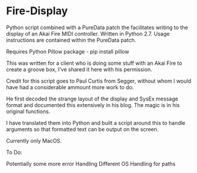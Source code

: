 # Fire-Display


Python script combined with a PureData patch the facilitates writing to the display of an Akai Fire MIDI controller.
Written in Python 2.7. Usage instructions are contained within the PureData patch. 

Requires Python Pillow package - pip install pillow

This was written for a client who is doing some stuff with an Akai Fire to create a groove box, I've shared it here with his permission.

Credit for this script goes to Paul Curtis from Segger, without whom I would have had a considerable ammount more work to do.

He first decoded the strange layout of the display and SysEx message format and documented this extensively in his blog. The magic is in his original functions.

I have translated them into Python and built a script around this to handle arguments so that formatted text can be output on the screen.

Currently only MacOS.

To Do:

Potentially some more error Handling
Different OS Handling for paths
